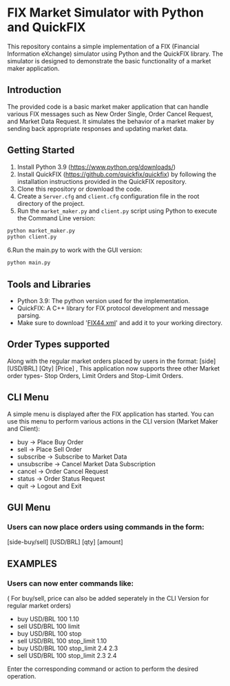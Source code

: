 
# FIX Market Simulator with Python and QuickFIX

This repository contains a simple implementation of a FIX (Financial Information eXchange) simulator using Python and the QuickFIX library. The simulator is designed to demonstrate the basic functionality of a market maker application.

## Introduction

The provided code is a basic market maker application that can handle various FIX messages such as New Order Single, Order Cancel Request, and Market Data Request. It simulates the behavior of a market maker by sending back appropriate responses and updating market data.

## Getting Started

1. Install Python 3.9 (https://www.python.org/downloads/)
2. Install QuickFIX (https://github.com/quickfix/quickfix) by following the installation instructions provided in the QuickFIX repository.
3. Clone this repository or download the code.
4. Create a `Server.cfg` and `client.cfg` configuration file in the root directory of the project.
5. Run the `market_maker.py` and `client.py` script using Python to execute the Command Line version:

```bash
python market_maker.py
python client.py
```
6.Run the main.py to work with the GUI version:
```bash
python main.py
```
## Tools and Libraries

- Python 3.9: The python version used for the implementation.
- QuickFIX: A C++ library for FIX protocol development and message parsing.
- Make sure to download '[FIX44.xml](https://github.com/quickfix/quickfix/blob/master/spec/FIX44.xml)' and add it to your working directory.
## Order Types supported
Along with the regular market orders placed by users in the format: [side] [USD/BRL] [Qty] [Price] , This application now supports three other Market order types- Stop Orders, Limit Orders and Stop-Limit Orders.



## CLI Menu

A simple menu is displayed after the FIX application has started. You can use this menu to perform various actions in the CLI version (Market Maker and Client):

- buy -> Place Buy Order
- sell -> Place Sell Order
- subscribe -> Subscribe to Market Data
- unsubscribe -> Cancel Market Data Subscription
- cancel -> Order Cancel Request
- status -> Order Status Request
- quit -> Logout and Exit

## GUI Menu
### Users can now place orders using commands in the form:
 [side-buy/sell] [USD/BRL] [qty] [amount] 




## EXAMPLES

### Users can now enter commands like:
( For buy/sell, price can also be added seperately in the CLI Version for regular market orders)

- buy USD/BRL 100  1.10  
- sell USD/BRL 100 limit 
- buy USD/BRL 100 stop  
- sell USD/BRL 100 stop_limit 1.10  
- buy USD/BRL 100 stop_limit 2.4 2.3
- sell USD/BRL 100 stop_limit 2.3 2.4

Enter the corresponding command or action to perform the desired operation.

